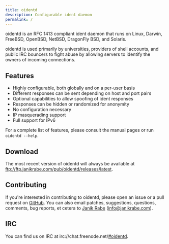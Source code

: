 ```yaml
---
title: oidentd
description: Configurable ident daemon
permalink: /
---
```


oidentd is an RFC 1413 compliant ident daemon that runs on Linux, Darwin,
FreeBSD, OpenBSD, NetBSD, DragonFly BSD, and Solaris.

oidentd is used primarily by universities, providers of shell accounts, and
public IRC bouncers to fight abuse by allowing servers to identify the owners
of incoming connections.

## Features

- Highly configurable, both globally and on a per-user basis
- Different responses can be sent depending on host and port pairs
- Optional capabilities to allow spoofing of ident responses
- Responses can be hidden or randomized for anonymity
- No configuration necessary
- IP masquerading support
- Full support for IPv6

For a complete list of features, please consult the manual pages
or run `oidentd --help`.

## Download

The most recent version of oidentd will always be available at
ftp://ftp.janikrabe.com/pub/oidentd/releases/latest.

## Contributing

If you're interested in contributing to oidentd, please open an issue or a
pull request on [GitHub](https://github.com/janikrabe/oidentd). You can also
email patches, suggestions, questions, comments, bug reports, et cetera to
[Janik Rabe](https://janikrabe.com) (<info@janikrabe.com>).

## IRC

You can find us on IRC at
irc://chat.freenode.net/[#oidentd](irc://chat.freenode.net/#oidentd).

